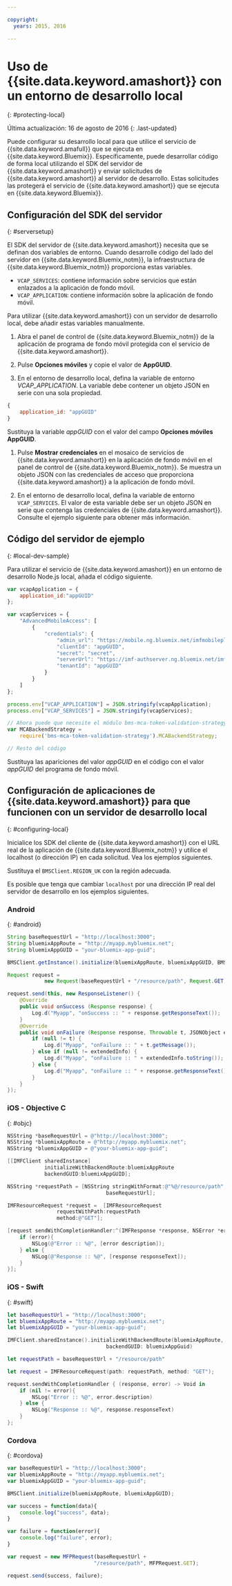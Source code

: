 ```yaml
---

copyright:
  years: 2015, 2016

---
```


# Uso de {{site.data.keyword.amashort}} con un entorno de desarrollo local
{: #protecting-local}

Última actualización: 16 de agosto de 2016
{: .last-updated}

Puede configurar su desarrollo local para que utilice el servicio de {{site.data.keyword.amafull}} que se ejecuta en {{site.data.keyword.Bluemix}}. Específicamente, puede desarrollar código de forma local utilizando el SDK del servidor de {{site.data.keyword.amashort}} y enviar solicitudes de {{site.data.keyword.amashort}} al servidor de desarrollo. Estas solicitudes las protegerá el servicio de {{site.data.keyword.amashort}} que se ejecuta en {{site.data.keyword.Bluemix}}.

## Configuración del SDK del servidor
{: #serversetup}

El SDK del servidor de {{site.data.keyword.amashort}} necesita que se definan dos variables de entorno. Cuando desarrolle código del lado del servidor en {{site.data.keyword.Bluemix_notm}}, la infraestructura de {{site.data.keyword.Bluemix_notm}} proporciona estas variables.

* `VCAP_SERVICES`: contiene información sobre servicios que están enlazados a la aplicación de fondo móvil.
* `VCAP_APPLICATION`: contiene información sobre la aplicación de fondo móvil.

Para utilizar {{site.data.keyword.amashort}} con un servidor de desarrollo local, debe añadir estas variables manualmente.

1. Abra el panel de control de {{site.data.keyword.Bluemix_notm}} de la aplicación de programa de fondo móvil protegida con el servicio de {{site.data.keyword.amashort}}.

1. Pulse **Opciones móviles** y copie el valor de **AppGUID**.

1. En el entorno de desarrollo local, defina la variable de entorno *VCAP_APPLICATION*. La variable debe contener un objeto JSON en serie con una sola propiedad.
```JavaScript
{
    application_id: "appGUID"
}
```
Sustituya la variable *appGUID* con el valor del campo **Opciones móviles** **AppGUID**.

1. Pulse **Mostrar credenciales** en el mosaico de servicios de {{site.data.keyword.amashort}} en la aplicación de fondo móvil en el panel de control de {{site.data.keyword.Bluemix_notm}}. Se muestra un objeto JSON con las credenciales de acceso que proporciona {{site.data.keyword.amashort}} a la aplicación de fondo móvil.

1. En el entorno de desarrollo local, defina la variable de entorno `VCAP_SERVICES`. El valor de esta variable debe ser un objeto JSON en serie que contenga las credenciales de {{site.data.keyword.amashort}}.  Consulte el ejemplo siguiente para obtener más información.

## Código del servidor de ejemplo
{: #local-dev-sample}

Para utilizar el servicio de {{site.data.keyword.amashort}} en un entorno de desarrollo Node.js local, añada el código siguiente.  

```JavaScript
var vcapApplication = {
	application_id:"appGUID"
};

var vcapServices = {
	"AdvancedMobileAccess": [
		{
			"credentials": {
				"admin_url": "https://mobile.ng.bluemix.net/imfmobileplatformdashboard/?appGuid=appGUID",
				"clientId": "appGUID",
				"secret": "secret",
				"serverUrl": "https://imf-authserver.ng.bluemix.net/imf-authserver",
				"tenantId": "appGUID"
			}
		}
	]
};

process.env["VCAP_APPLICATION"] = JSON.stringify(vcapApplication);
process.env["VCAP_SERVICES"] = JSON.stringify(vcapServices);

// Ahora puede que necesite el módulo bms-mca-token-validation-strategy:
var MCABackendStrategy =
	require('bms-mca-token-validation-strategy').MCABackendStrategy;

// Resto del código
```
Sustituya las apariciones del valor *appGUID* en el código con el valor *appGUID* del programa de fondo móvil.


## Configuración de aplicaciones de {{site.data.keyword.amashort}} para que funcionen con un servidor de desarrollo local
{: #configuring-local}

Inicialice los SDK del cliente de {{site.data.keyword.amashort}} con el URL real de la aplicación de {{site.data.keyword.Bluemix_notm}} y utilice el localhost (o dirección IP) en cada solicitud. Vea los ejemplos siguientes.

Sustituya el `BMSClient.REGION_UK` con la región adecuada.

Es posible que tenga que cambiar `localhost` por una dirección IP real del servidor de desarrollo en los ejemplos siguientes.

### Android
{: #android}
```Java
String baseRequestUrl = "http://localhost:3000";
String bluemixAppRoute = "http://myapp.mybluemix.net";
String bluemixAppGUID = "your-bluemix-app-guid";

BMSClient.getInstance().initialize(bluemixAppRoute, bluemixAppGUID, BMSClient.REGION_UK);

Request request =
			new Request(baseRequestUrl + "/resource/path", Request.GET);

request.send(this, new ResponseListener() {
	@Override
	public void onSuccess (Response response) {
		Log.d("Myapp", "onSuccess :: " + response.getResponseText());
	}
	@Override
	public void onFailure (Response response, Throwable t, JSONObject extendedInfo) {
		if (null != t) {
			Log.d("Myapp", "onFailure :: " + t.getMessage());
		} else if (null != extendedInfo) {
			Log.d("Myapp", "onFailure :: " + extendedInfo.toString());
		} else {
			Log.d("Myapp", "onFailure :: " + response.getResponseText());
		}
	}
});
```


### iOS - Objective C
{: #objc}

```Objective-C
NSString *baseRequestUrl = @"http://localhost:3000";
NSString *bluemixAppRoute = @"http://myapp.mybluemix.net";
NSString *bluemixAppGUID = @"your-bluemix-app-guid";

[[IMFClient sharedInstance]
			initializeWithBackendRoute:bluemixAppRoute
			backendGUID:bluemixAppGUID];

NSString *requestPath = [NSString stringWithFormat:@"%@/resource/path",
								baseRequestUrl];

IMFResourceRequest *request =  [IMFResourceRequest
				requestWithPath:requestPath
				method:@"GET"];

[request sendWithCompletionHandler:^(IMFResponse *response, NSError *error) {
	if (error){
		NSLog(@"Error :: %@", [error description]);
	} else {
		NSLog(@"Response :: %@", [response responseText]);
	}
}];
```

### iOS - Swift
{: #swift}

```Swift
let baseRequestUrl = "http://localhost:3000";
let bluemixAppRoute = "http://myapp.mybluemix.net";
let bluemixAppGUID = "your-bluemix-app-guid";

IMFClient.sharedInstance().initializeWithBackendRoute(bluemixAppRoute,
	 							backendGUID: bluemixAppGuid)

let requestPath = baseRequestUrl + "/resource/path"

let request = IMFResourceRequest(path: requestPath, method: "GET");

request.sendWithCompletionHandler { (response, error) -> Void in
	if (nil != error){
		NSLog("Error :: %@", error.description)
	} else {
		NSLog("Response :: %@", response.responseText)
	}
};

```

### Cordova
{: #cordova}

```JavaScript
var baseRequestUrl = "http://localhost:3000";
var bluemixAppRoute = "http://myapp.mybluemix.net";
var bluemixAppGUID = "your-bluemix-app-guid";

BMSClient.initialize(bluemixAppRoute, bluemixAppGUID);

var success = function(data){
   	console.log("success", data);
}

var failure = function(error){
	console.log("failure", error);
}

var request = new MFPRequest(baseRequestUrl +
							"/resource/path", MFPRequest.GET);

request.send(success, failure);
```
